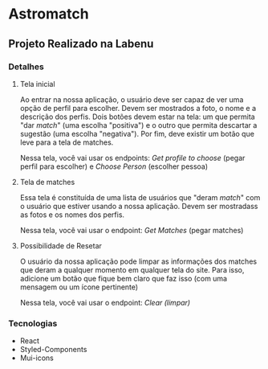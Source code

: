 # Astromatch 

## Projeto Realizado na Labenu

### Detalhes

1. Tela inicial
    
    Ao entrar na nossa aplicação, o usuário deve ser capaz de ver uma opção de perfil para escolher. Devem ser mostrados a foto, o nome e a descrição dos perfis. Dois botões devem estar na tela: um que permita "dar *match*" (uma escolha "positiva") e o outro que permita descartar a sugestão (uma escolha "negativa"). Por fim, deve existir um botão que leve para a tela de matches.
    
    Nessa tela, você vai usar os endpoints: *Get profile to choose* (pegar perfil para escolher) e  *Choose Person* (escolher pessoa)

2. Tela de matches
    
    Essa tela é constituída de uma lista de usuários que "deram *match*" com o usuário que estiver usando a nossa aplicação. Devem ser mostradass as fotos e os nomes dos perfis. 
    
    Nessa tela, você vai usar o endpoint: *Get Matches* (pegar matches)

3. Possibilidade de Resetar
    
    O usuário da nossa aplicação pode limpar as informações dos matches que deram a qualquer momento em qualquer tela do site. Para isso, adicione um botão que fique bem claro que faz isso (com uma mensagem ou um ícone pertinente)
    
    Nessa tela, você vai usar o endpoint: *Clear (limpar)*



### Tecnologias
+ React
+ Styled-Components
+ Mui-icons